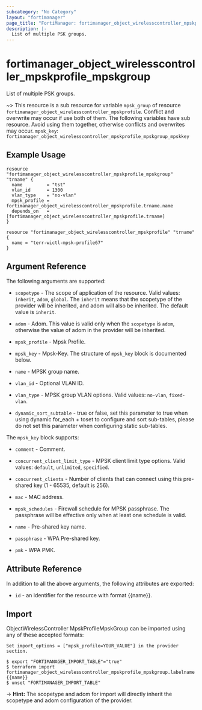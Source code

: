 ```yaml
---
subcategory: "No Category"
layout: "fortimanager"
page_title: "FortiManager: fortimanager_object_wirelesscontroller_mpskprofile_mpskgroup"
description: |-
  List of multiple PSK groups.
---
```


# fortimanager_object_wirelesscontroller_mpskprofile_mpskgroup
List of multiple PSK groups.

~> This resource is a sub resource for variable `mpsk_group` of resource `fortimanager_object_wirelesscontroller_mpskprofile`. Conflict and overwrite may occur if use both of them.
The following variables have sub resource. Avoid using them together, otherwise conflicts and overwrites may occur.
`mpsk_key`: `fortimanager_object_wirelesscontroller_mpskprofile_mpskgroup_mpskkey`



## Example Usage

```hcl
resource "fortimanager_object_wirelesscontroller_mpskprofile_mpskgroup" "trname" {
  name         = "tst"
  vlan_id      = 1300
  vlan_type    = "no-vlan"
  mpsk_profile = fortimanager_object_wirelesscontroller_mpskprofile.trname.name
  depends_on   = [fortimanager_object_wirelesscontroller_mpskprofile.trname]
}

resource "fortimanager_object_wirelesscontroller_mpskprofile" "trname" {
  name = "terr-wictl-mpsk-profile67"
}
```

## Argument Reference


The following arguments are supported:

* `scopetype` - The scope of application of the resource. Valid values: `inherit`, `adom`, `global`. The `inherit` means that the scopetype of the provider will be inherited, and adom will also be inherited. The default value is `inherit`.
* `adom` - Adom. This value is valid only when the `scopetype` is `adom`, otherwise the value of adom in the provider will be inherited.
* `mpsk_profile` - Mpsk Profile.

* `mpsk_key` - Mpsk-Key. The structure of `mpsk_key` block is documented below.
* `name` - MPSK group name.
* `vlan_id` - Optional VLAN ID.
* `vlan_type` - MPSK group VLAN options. Valid values: `no-vlan`, `fixed-vlan`.

* `dynamic_sort_subtable` - true or false, set this parameter to true when using dynamic for_each + toset to configure and sort sub-tables, please do not set this parameter when configuring static sub-tables.

The `mpsk_key` block supports:

* `comment` - Comment.
* `concurrent_client_limit_type` - MPSK client limit type options. Valid values: `default`, `unlimited`, `specified`.

* `concurrent_clients` - Number of clients that can connect using this pre-shared key (1 - 65535, default is 256).
* `mac` - MAC address.
* `mpsk_schedules` - Firewall schedule for MPSK passphrase. The passphrase will be effective only when at least one schedule is valid.
* `name` - Pre-shared key name.
* `passphrase` - WPA Pre-shared key.
* `pmk` - WPA PMK.


## Attribute Reference

In addition to all the above arguments, the following attributes are exported:
* `id` - an identifier for the resource with format {{name}}.

## Import

ObjectWirelessController MpskProfileMpskGroup can be imported using any of these accepted formats:
```
Set import_options = ["mpsk_profile=YOUR_VALUE"] in the provider section.

$ export "FORTIMANAGER_IMPORT_TABLE"="true"
$ terraform import fortimanager_object_wirelesscontroller_mpskprofile_mpskgroup.labelname {{name}}
$ unset "FORTIMANAGER_IMPORT_TABLE"
```
-> **Hint:** The scopetype and adom for import will directly inherit the scopetype and adom configuration of the provider.

